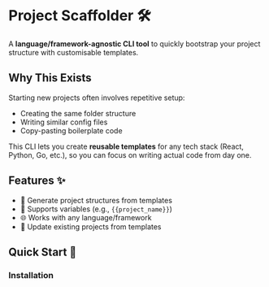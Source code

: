 # Project Scaffolder 🛠️

A **language/framework-agnostic CLI tool** to quickly bootstrap your project structure with customisable templates.


## Why This Exists

Starting new projects often involves repetitive setup:
- Creating the same folder structure
- Writing similar config files
- Copy-pasting boilerplate code

This CLI lets you create **reusable templates** for any tech stack (React, Python, Go, etc.), so you can focus on writing actual code from day one.

## Features ✨

- 📂 Generate project structures from templates
- 🔧 Supports variables (e.g., `{{project_name}}`)
- 🌐 Works with any language/framework
- 🔄 Update existing projects from templates

## Quick Start 🚀

### Installation